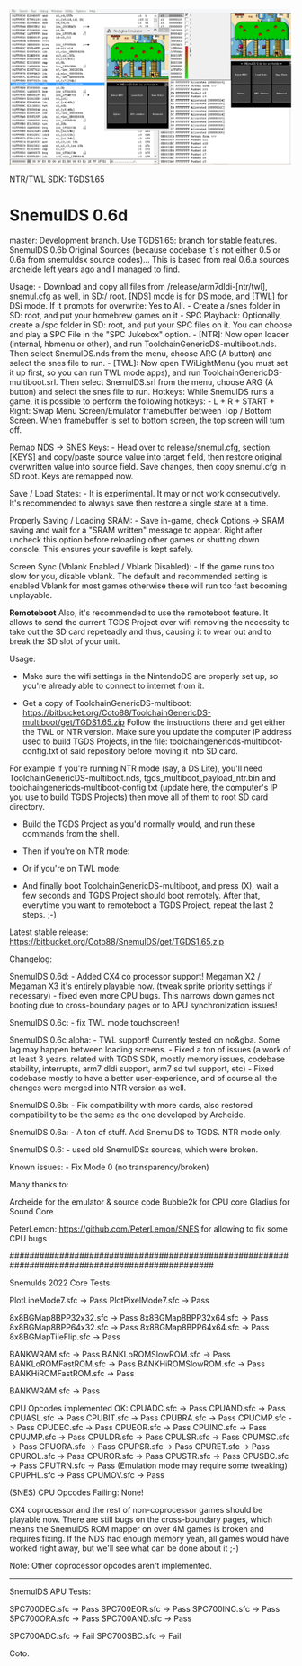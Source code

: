 ![SnemulDSDS](img/snemulDS-TWL.png)

NTR/TWL SDK: TGDS1.65

# SnemulDS 0.6d

master: Development branch. Use TGDS1.65: branch for stable features.
SnemulDS 0.6b Original Sources (because codebase it´s not either 0.5 or 0.6a from snemuldsx source codes)... 
This is based from real 0.6.a sources archeide left years ago and I managed to find.

Usage:
    - Download and copy all files from /release/arm7dldi-[ntr/twl], snemul.cfg as well, in SD:/ root. [NDS] mode is for DS mode, and [TWL] for DSi mode. 
	  If it prompts for overwrite: Yes to All. 
    - Create a /snes folder in SD: root, and put your homebrew games on it
	- SPC Playback: Optionally, create a /spc folder in SD: root, and put your SPC files on it. You can choose and play a SPC File in the "SPC Jukebox" option. 
	- [NTR]: Now open loader (internal, hbmenu or other), and run ToolchainGenericDS-multiboot.nds. Then select SnemulDS.nds from the menu, choose ARG (A button) and select the snes file to run.
	- [TWL]: Now open TWiLightMenu (you must set it up first, so you can run TWL mode apps), and run ToolchainGenericDS-multiboot.srl. Then select SnemulDS.srl from the menu, choose ARG (A button) and select the snes file to run.
Hotkeys:
	While SnemulDS runs a game, it is possible to perform the following hotkeys:
	- L + R + START + Right: 	Swap Menu Screen/Emulator framebuffer between Top / Bottom Screen. When framebuffer is set to bottom screen, the top screen will turn off.
	
Remap NDS -> SNES Keys:	
	- Head over to release/snemul.cfg, section: [KEYS] and copy/paste source value into target field, then restore original overwritten value into source field.
	Save changes, then copy snemul.cfg in SD root. Keys are remapped now.

Save / Load States:
	- It is experimental. It may or not work consecutively. It's recommended to always save then restore a single state at a time.

Properly Saving / Loading SRAM:
	- Save in-game, check Options -> SRAM saving and wait for a "SRAM written" message to appear. 
	Right after uncheck this option before reloading other games or shutting down console. This ensures your savefile is kept safely.

Screen Sync (Vblank Enabled / Vblank Disabled):
	- If the game runs too slow for you, disable vblank. The default and recommended setting is enabled Vblank for most games otherwise these will run too fast becoming unplayable.


____Remoteboot____
Also, it's recommended to use the remoteboot feature. It allows to send the current TGDS Project over wifi removing the necessity
to take out the SD card repeteadly and thus, causing it to wear out and to break the SD slot of your unit.

Usage:
- Make sure the wifi settings in the NintendoDS are properly set up, so you're already able to connect to internet from it.

- Get a copy of ToolchainGenericDS-multiboot: https://bitbucket.org/Coto88/ToolchainGenericDS-multiboot/get/TGDS1.65.zip
Follow the instructions there and get either the TWL or NTR version. Make sure you update the computer IP address used to build TGDS Projects, 
in the file: toolchaingenericds-multiboot-config.txt of said repository before moving it into SD card.

For example if you're running NTR mode (say, a DS Lite), you'll need ToolchainGenericDS-multiboot.nds, tgds_multiboot_payload_ntr.bin
and toolchaingenericds-multiboot-config.txt (update here, the computer's IP you use to build TGDS Projects) then move all of them to root SD card directory.

- Build the TGDS Project as you'd normally would, and run these commands from the shell.
<make clean>
<make>

- Then if you're on NTR mode:
<remoteboot ntr_mode computer_ip_address>

- Or if you're on TWL mode:
<remoteboot twl_mode computer_ip_address>

- And finally boot ToolchainGenericDS-multiboot, and press (X), wait a few seconds and TGDS Project should boot remotely.
  After that, everytime you want to remoteboot a TGDS Project, repeat the last 2 steps. ;-)




Latest stable release: https://bitbucket.org/Coto88/SnemulDS/get/TGDS1.65.zip

Changelog:

SnemulDS 0.6d:
	- Added CX4 co processor support! Megaman X2 / Megaman X3 it's entirely playable now. (tweak sprite priority settings if necessary)
	- fixed even more CPU bugs. This narrows down games not booting due to cross-boundary pages or to APU synchronization issues!
	

SnemulDS 0.6c:
	- fix TWL mode touchscreen!
	
SnemulDS 0.6c alpha:
	- TWL support! Currently tested on no&gba. Some lag may happen between loading screens. 
	- Fixed a ton of issues (a work of at least 3 years, related with TGDS SDK, mostly memory issues, codebase stability, interrupts, arm7 dldi support, arm7 sd twl support, etc)
	- Fixed codebase mostly to have a better user-experience, and of course all the changes were merged into NTR version as well.
	
SnemulDS 0.6b:
	- Fix compatibility with more cards, also restored compatibility to be the same as the one developed by Archeide.

SnemulDS 0.6a:
	- A ton of stuff. Add SnemulDS to TGDS. NTR mode only.

SnemulDS 0.6:
	- used old SnemulDSx sources, which were broken.

Known issues:
	-   Fix Mode 0 (no transparency/broken)

Many thanks to:

Archeide for the emulator & source code
Bubble2k for CPU core
Gladius for Sound Core

PeterLemon: https://github.com/PeterLemon/SNES for allowing to fix some CPU bugs

#################################################################################################

Snemulds 2022 Core Tests:

PlotLineMode7.sfc -> Pass
PlotPixelMode7.sfc -> Pass

8x8BGMap8BPP32x32.sfc -> Pass
8x8BGMap8BPP32x64.sfc -> Pass
8x8BGMap8BPP64x32.sfc -> Pass
8x8BGMap8BPP64x64.sfc -> Pass
8x8BGMapTileFlip.sfc -> Pass

BANKWRAM.sfc -> Pass
BANKLoROMSlowROM.sfc -> Pass
BANKLoROMFastROM.sfc -> Pass
BANKHiROMSlowROM.sfc -> Pass
BANKHiROMFastROM.sfc -> Pass

BANKWRAM.sfc -> Pass


CPU Opcodes implemented OK:
CPUADC.sfc -> Pass
CPUAND.sfc -> Pass
CPUASL.sfc -> Pass
CPUBIT.sfc -> Pass
CPUBRA.sfc -> Pass
CPUCMP.sfc -> Pass
CPUDEC.sfc -> Pass
CPUEOR.sfc -> Pass
CPUINC.sfc -> Pass
CPUJMP.sfc -> Pass
CPULDR.sfc -> Pass
CPULSR.sfc -> Pass
CPUMSC.sfc -> Pass
CPUORA.sfc -> Pass
CPUPSR.sfc -> Pass
CPURET.sfc -> Pass
CPUROL.sfc -> Pass
CPUROR.sfc -> Pass
CPUSTR.sfc -> Pass
CPUSBC.sfc -> Pass
CPUTRN.sfc -> Pass (Emulation mode may require some tweaking)
CPUPHL.sfc -> Pass
CPUMOV.sfc -> Pass


(SNES) CPU Opcodes Failing:
None! 

CX4 coprocessor and the rest of non-coprocessor games should be playable now. 
There are still bugs on the cross-boundary pages, which means the SnemulDS ROM mapper on over 4M games is broken and requires fixing.
If the NDS had enough memory yeah, all games would have worked right away, but we'll see what can be done about it ;-)

Note: Other coprocessor opcodes aren't implemented.


----

SnemulDS APU Tests:

SPC700DEC.sfc -> Pass
SPC700EOR.sfc -> Pass
SPC700INC.sfc -> Pass
SPC700ORA.sfc -> Pass
SPC700AND.sfc -> Pass

SPC700ADC.sfc -> Fail
SPC700SBC.sfc -> Fail


Coto.